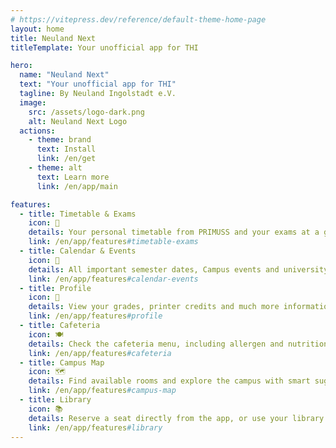 ```yaml
---
# https://vitepress.dev/reference/default-theme-home-page
layout: home
title: Neuland Next
titleTemplate: Your unofficial app for THI

hero:
  name: "Neuland Next"
  text: "Your unofficial app for THI"
  tagline: By Neuland Ingolstadt e.V.
  image:
    src: /assets/logo-dark.png
    alt: Neuland Next Logo
  actions:
    - theme: brand
      text: Install
      link: /en/get
    - theme: alt
      text: Learn more
      link: /en/app/main

features:
  - title: Timetable & Exams
    icon: 📆
    details: Your personal timetable from PRIMUSS and your exams at a glance.
    link: /en/app/features#timetable-exams
  - title: Calendar & Events
    icon: 🎉
    details: All important semester dates, Campus events and university sports in one place. Never miss a deadline or event again.
    link: /en/app/features#calendar-events
  - title: Profile
    icon: 👤
    details: View your grades, printer credits and much more information about your studies.
    link: /en/app/features#profile
  - title: Cafeteria
    icon: 🍽
    details: Check the cafeteria menu, including allergen and nutritional information as well as personal preferences.
    link: /en/app/features#cafeteria
  - title: Campus Map
    icon: 🗺
    details: Find available rooms and explore the campus with smart suggestions and integrated search.
    link: /en/app/features#campus-map
  - title: Library
    icon: 📚
    details: Reserve a seat directly from the app, or use your library ID to check out at the terminals.
    link: /en/app/features#library
---
```


